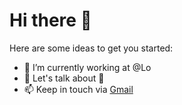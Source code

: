 # Hi there 👋


Here are some ideas to get you started:

- 🔭 I’m currently working at @Lo
- 💬 Let's talk about 🐧
- 📫 Keep in touch via <a href="mailto:armunamini@gmail.com">Gmail</a>
